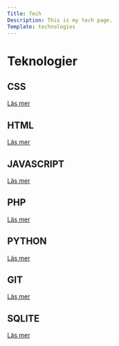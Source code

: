 ```yaml
---
Title: Tech
Description: This is my tech page.
Template: technologies
---
```


Teknologier
==================

<div class="box css">
    <h2>CSS</h2>
        <p><a href="%base_url%?technology/css">Läs mer</a></p>
</div>

<div class="box html">
    <h2>HTML</h2>
        <p><a href="%base_url%?technology/html">Läs mer</a></p>
</div>

<div class="box javascript">
    <h2>JAVASCRIPT</h2>
        <p><a href="%base_url%?technology/javascript">Läs mer</a></p>
</div>

<div class="box php">
<h2>PHP</h2>
    <p><a href="%base_url%?technology/php">Läs mer</a></p>
</div>

<div class="box python">
<h2>PYTHON</h2>
    <p><a href="%base_url%?technology/python">Läs mer</a></p>
</div>

<div class="box git">
<h2>GIT</h2>
    <p><a href="%base_url%?technology/git">Läs mer</a></p>
</div>

<div class="box sqlite">
<h2>SQLITE</h2>
    <p><a href="%base_url%?technology/sqlite">Läs mer</a></p>
</div>